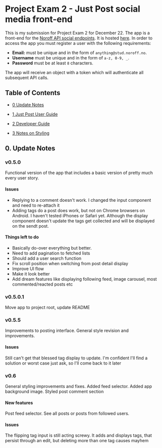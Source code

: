 # Project Exam 2 - Just Post social media front-end

This is my submission for Project Exam 2 for December 22. The app is a front-end for the [Noroff API social endpoints](https://noroff-api-docs.netlify.app/). It is hosted [here](here).
In order to access the app you must register a user with the following requirements:

- **Email:** must be unique and in the form of `anything@stud.noroff.no`.
- **Username** must be unique and in the form of `a-z, 0-9, _`.
- **Password** must be at least `8` characters.

The app will receive an object with a token which will authenticate all subsequent API calls.

## Table of Contents

- [0 Update Notes](#0)

- [1 Just Post User Guide](#1)

- [2 Developer Guide](#2)

- [3 Notes on Styling](#3)

## <a name="#0">0. Update Notes</a>

### v0.5.0

Functional version of the app that includes a basic version of pretty much every user story.

#### Issues

- Replying to a comment doesn't work. I changed the input component and need to re-attach it
- Adding tags do a post does work, but not on Chrome browsers on Android. I haven't tested iPhones or Safari yet. Although the display component doesn't update the tags get collected and will be displayed on the sendt post.

#### Things left to do

- Basically do-over everything but better.
- Need to add pagination to fetched lists
- Should add a user search function
- Fix scroll position when switching from post detail display
- Improve UI flow
- Make it look better
- Add dream features like displaying following feed, image carousel, most commented/reacted posts etc

### v0.5.0.1

Move app to project root, update README

### v0.5.5

Improvements to posting interface. General style revision and improvements.

#### Issues

Still can't get that blessed tag display to update. I'm confident I'll find a solution or worst case just ask, so I'll come back to it later

### v0.6

General styling improvements and fixes. Added feed selector. Added app background image. Styled post comment section

#### New features

Post feed selector. See all posts or posts from followed users.

#### Issues

The flipping tag input is still acting screwy. It adds and displays tags, that persist through an edit, but deleting more than one tag causes mayhem
